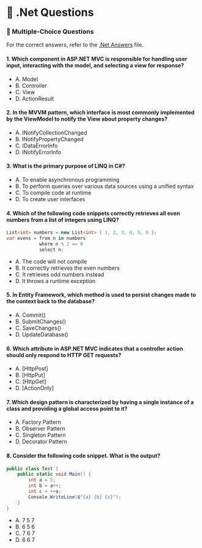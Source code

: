 # 📘 .Net Questions

### 🔹 Multiple-Choice Questions

For the correct answers, refer to the [.Net Answers](./DotNet_Answers.md) file.

#### 1. Which component in ASP.NET MVC is responsible for handling user input, interacting with the model, and selecting a view for response?
- A. Model
- B. Controller
- C. View
- D. ActionResult

#### 2. In the MVVM pattern, which interface is most commonly implemented by the ViewModel to notify the View about property changes?
- A. INotifyCollectionChanged
- B. INotifyPropertyChanged
- C. IDataErrorInfo
- D. INotifyErrorInfo

#### 3. What is the primary purpose of LINQ in C#?
- A. To enable asynchronous programming
- B. To perform queries over various data sources using a unified syntax
- C. To compile code at runtime
- D. To create user interfaces

#### 4. Which of the following code snippets correctly retrieves all even numbers from a list of integers using LINQ?
```csharp
List<int> numbers = new List<int> { 1, 2, 3, 4, 5, 6 };
var evens = from n in numbers
            where n % 2 == 0
            select n;
```
- A. The code will not compile
- B. It correctly retrieves the even numbers
- C. It retrieves odd numbers instead
- D. It throws a runtime exception


#### 5. In Entity Framework, which method is used to persist changes made to the context back to the database?
- A. Commit()
- B. SubmitChanges()
- C. SaveChanges()
- D. UpdateDatabase()

#### 6. Which attribute in ASP.NET MVC indicates that a controller action should only respond to HTTP GET requests?
- A. [HttpPost]
- B. [HttpPut]
- C. [HttpGet]
- D. [ActionOnly]

#### 7. Which design pattern is characterized by having a single instance of a class and providing a global access point to it?
- A. Factory Pattern
- B. Observer Pattern
- C. Singleton Pattern
- D. Decorator Pattern

#### 8. Consider the following code snippet. What is the output?
```csharp
public class Test {
    public static void Main() {
        int a = 5;
        int b = a++;
        int c = ++a;
        Console.WriteLine($"{a} {b} {c}");
    }
}
```
- A. 7 5 7
- B. 6 5 6
- C. 7 6 7
- D. 6 6 7

